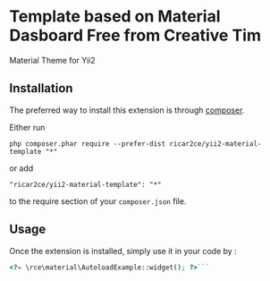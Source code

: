 Template based on Material Dasboard Free from Creative Tim
==========================================================
Material Theme for Yii2

Installation
------------

The preferred way to install this extension is through [composer](http://getcomposer.org/download/).

Either run

```
php composer.phar require --prefer-dist ricar2ce/yii2-material-template "*"
```

or add

```
"ricar2ce/yii2-material-template": "*"
```

to the require section of your `composer.json` file.


Usage
-----

Once the extension is installed, simply use it in your code by  :

```php
<?= \rce\material\AutoloadExample::widget(); ?>```